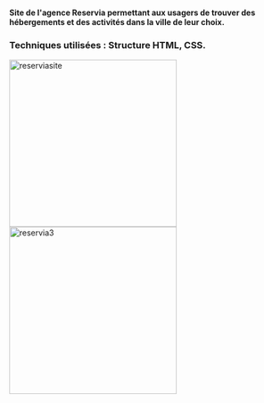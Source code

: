 #### Site de l'agence Reservia permettant aux usagers de trouver des hébergements et des activités dans la ville de leur choix.
### Techniques utilisées : Structure HTML, CSS.

<img width="300" alt="reserviasite" src="https://user-images.githubusercontent.com/63730777/99779334-33e6bf80-2b15-11eb-80f3-ca4bfffb0349.png"><img width="300" alt="reservia3" src="https://user-images.githubusercontent.com/63730777/99779355-39440a00-2b15-11eb-833d-18eb1d783fc2.png">
